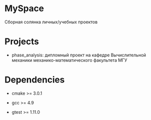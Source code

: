 # MySpace 
Сборная солянка личных/учебных проектов

# Projects 

 - phase_analysis:
    дипломный проект на кафедре Вычислительной механики механико-математического факультета МГУ
    
# Dependencies 
 - cmake >= 3.0.1
 - gcc >= 4.9
 
 - gtest >= 1.11.0